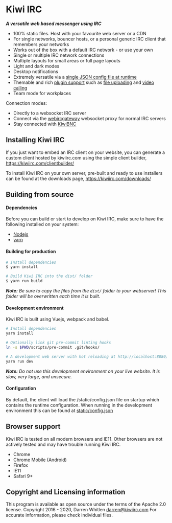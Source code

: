 <!--
SPDX-FileCopyrightText: 2016 - 2020, Darren Whitlen <darren@kiwiirc.com>
SPDX-License-Identifier: Apache-2.0
-->


# Kiwi IRC

***A versatile web based messenger using IRC***


- 100% static files. Host with your favourite web server or a CDN
- For single networks, bouncer hosts, or a personal generic IRC client that remembers your networks
- Works out of the box with a default IRC network - or use your own
- Single or multiple IRC network connections
- Multiple layouts for small areas or full page layouts
- Light and dark modes
- Desktop notifications
- Extremely versatile via a [single JSON config file at runtime](https://github.com/kiwiirc/kiwiirc/wiki/Configuration)
- Themable and rich [plugin support](https://github.com/kiwiirc/kiwiirc/wiki/Plugins) such as [file uploading](https://github.com/kiwiirc/plugin-fileuploader/) and [video calling](https://github.com/kiwiirc/plugin-conference)
- Team mode for workplaces

Connection modes:

- Directly to a websocket IRC server
- Connect via the [webircgateway](https://github.com/kiwiirc/webircgateway) websocket proxy for normal IRC servers
- Stay connected with [KiwiBNC](https://github.com/kiwiirc/kiwibnc)

## Installing Kiwi IRC
If you just want to embed an IRC client on your website, you can generate a custom client hosted by kiwiirc.com using the simple client builder, https://kiwiirc.com/clientbuilder/

To install Kiwi IRC on your own server, pre-built and ready to use installers can be found at the downloads page, https://kiwiirc.com/downloads/

## Building from source
#### Dependencies
Before you can build or start to develop on Kiwi IRC, make sure to have the following installed on your system:
* [Nodejs](https://nodejs.org/)
* [yarn](https://yarnpkg.com/)

#### Building for production

``` bash
# Install dependencies
$ yarn install

# Build Kiwi IRC into the dist/ folder
$ yarn run build
```

***Note:*** *Be sure to copy the files from the `dist/` folder to your webserver! This folder will be overwritten each time it is built.*

#### Development environment
Kiwi IRC is built using Vuejs, webpack and babel.

``` bash
# Install dependencies
yarn install

# Optionally link git pre-commit linting hooks
ln -s $PWD/scripts/pre-commit .git/hooks/

# A development web server with hot reloading at http://localhost:8080/
yarn run dev
```

***Note:*** *Do not use this development environment on your live website. It is slow, very large, and unsecure.*

#### Configuration

By default, the client will load the /static/config.json file on startup which
contains the runtime configuration. When running in the development environment this can be found at [static/config.json](static/config.json)


## Browser support

Kiwi IRC is tested on all modern browsers and IE11. Other browsers are not actively tested and may have trouble running Kiwi IRC.
* Chrome
* Chrome Mobile (Android)
* Firefox
* IE11
* Safari 9+

## Copyright and Licensing information
 
This program is available as open source under the terms of the Apache 2.0 license. Copyright 2016 - 2020, Darren Whitlen <darren@kiwiirc.com> For accurate information, please check individual files.

